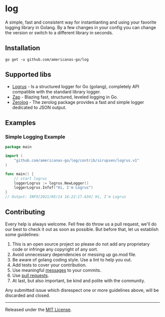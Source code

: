
log
=======

A simple, fast and consistent way for instantianting and using your favorite logging library in Golang. By a few changes in your config you can change the version or switch to a different library in seconds.

Installation
------------

	go get -u github.com/americanas-go/log


Supported libs
--------
* [Logrus](https://github.com/sirupsen/logrus) - Is a structured logger for Go (golang), completely API compatible with the standard library logger.
* [Zap](https://github.com/uber-go/zap) - Blazing fast, structured, leveled logging in Go.
* [Zerolog](https://github.com/rs/zerolog) - The zerolog package provides a fast and simple logger dedicated to JSON output.

Examples
--------
### Simple Logging Example

```go
package main

import (
	"github.com/americanas-go/log/contrib/sirupsen/logrus.v1"
)

func main() {
	// start logrus
	loggerLogrus := logrus.NewLogger()
	loggerLogrus.Infof("Hi, I'm Logrus")
}
// Output: INFO[2021/05/14 16:22:17.634] Hi, I'm Logrus
```

Contributing
--------
Every help is always welcome. Fell free do throw us a pull request, we'll do our best to check it out as soon as possible. But before that, let us establish some guidelines:

1. This is an open source project so please do not add any proprietary code or infringe any copyright of any sort.
2. Avoid unnecessary dependencies or messing up go.mod file.
3. Be aware of golang coding style. Use a lint to help you out.
4.  Add tests to cover your contribution.
5. Use meaningful [messages](https://medium.com/@menuka/writing-meaningful-git-commit-messages-a62756b65c81) to your commits.
6. Use [pull requests](https://help.github.com/en/github/collaborating-with-issues-and-pull-requests/about-pull-requests).
7. At last, but also important, be kind and polite with the community.

Any submitted issue which disrespect one or more guidelines above, will be discarded and closed.


<hr>

Released under the [MIT License](LICENSE).